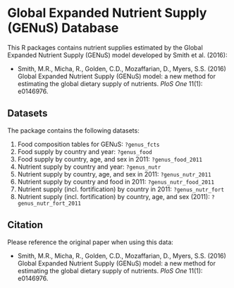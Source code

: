 # Global Expanded Nutrient Supply (GENuS) Database

This R packages contains nutrient supplies estimated by the Global Expanded Nutrient Supply (GENuS) model developed by Smith et al. (2016):

* Smith, M.R., Micha, R., Golden, C.D., Mozaffarian, D., Myers, S.S. (2016) Global Expanded Nutrient Supply (GENuS) model: a new method for estimating the global dietary supply of nutrients. _PloS One_ 11(1): e0146976.

## Datasets

The package contains the following datasets:

1. Food composition tables for GENuS: `?genus_fcts`
2. Food supply by country and year: `?genus_food`
3. Food supply by country, age, and sex in 2011: `?genus_food_2011`
4. Nutrient supply by country and year: `?genus_nutr`
5. Nutrient supply by country, age, and sex in 2011: `?genus_nutr_2011`
6. Nutrient supply by country and food in 2011: `?genus_nutr_food_2011`
7. Nutrient supply (incl. fortification) by country in 2011: `?genus_nutr_fort`
8. Nutrient supply (incl. fortification) by country, age, and sex (2011): `?genus_nutr_fort_2011`

## Citation

Please reference the original paper when using this data:

* Smith, M.R., Micha, R., Golden, C.D., Mozaffarian, D., Myers, S.S. (2016) Global Expanded Nutrient Supply (GENuS) model: a new method for estimating the global dietary supply of nutrients. _PloS One_ 11(1): e0146976.

